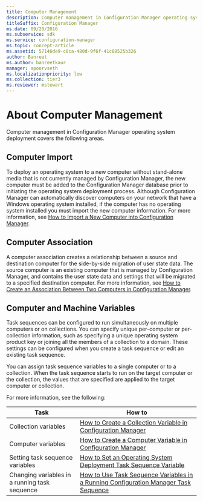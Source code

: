 ```yaml
---
title: Computer Management
description: Computer management in Configuration Manager operating system deployment covers the following areas.
titleSuffix: Configuration Manager
ms.date: 09/20/2016
ms.subservice: sdk
ms.service: configuration-manager
ms.topic: concept-article
ms.assetid: 57146de9-c8ca-480d-9f6f-41c88525b326
author: Banreet
ms.author: banreetkaur
manager: apoorvseth
ms.localizationpriority: low
ms.collection: tier3
ms.reviewer: mstewart
---
```

# About Computer Management
Computer management in Configuration Manager operating system deployment covers the following areas.

## Computer Import
 To deploy an operating system to a new computer without stand-alone media that is not currently managed by Configuration Manager, the new computer must be added to the Configuration Manager database prior to initiating the operating system deployment process. Although Configuration Manager can automatically discover computers on your network that have a Windows operating system installed, if the computer has no operating system installed you must import the new computer information. For more information, see [How to Import a New Computer into Configuration Manager](../../develop/osd/how-to-import-a-new-computer-into-configuration-manager.md).

## Computer Association
 A computer association creates a relationship between a source and destination computer for the side-by-side migration of user state data. The source computer is an existing computer that is managed by Configuration Manager, and contains the user state data and settings that will be migrated to a specified destination computer. For more information, see [How to Create an Association Between Two Computers in Configuration Manager](../../develop/osd/how-to-create-an-association-between-two-computers-in-configuration-manager.md).

## Computer and Machine Variables
 Task sequences can be configured to run simultaneously on multiple computers or on collections. You can specify unique per-computer or per-collection information, such as specifying a unique operating system product key or joining all the members of a collection to a domain. These settings can be configured when you create a task sequence or edit an existing task sequence.

 You can assign task sequence variables to a single computer or to a collection. When the task sequence starts to run on the target computer or the collection, the values that are specified are applied to the target computer or collection.

 For more information, see the following:

|Task|How to|
|----------|------------|
|Collection variables|[How to Create a Collection Variable in Configuration Manager](../../develop/osd/how-to-create-a-collection-variable.md)|
|Computer variables|[How to Create a Computer Variable in Configuration Manager](../../develop/osd/how-to-create-a-computer-variable.md)|
|Setting task sequence variables|[How to Set an Operating System Deployment Task Sequence Variable](../../develop/osd/how-to-set-an-operating-system-deployment-task-sequence-variable.md)|
|Changing variables in a running task sequence|[How to Use Task Sequence Variables in a Running Configuration Manager Task Sequence](../../develop/osd/how-to-use-task-sequence-variables-in-a-running-task-sequence.md)|
